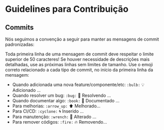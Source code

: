 # Guidelines para Contribuição

## Commits

Nós seguimos a convenção a seguir para manter as mensagens de commit padronizadas:

Toda primeira linha de uma mensagem de commit deve respeitar o limite superior de 50 caracteres!
Se houver necessidade de descrições mais detalhadas, use as próximas linhas sem limites de tamanho.
Use o emoji correto relacionado a cada tipo de commit, no início da primeira linha da mensagem:

* Quando adicionada uma nova feature/componente/etc: `:bulb:` :bulb: Adicionado ...
* Quando resolver um bug: `:bug:` :bug: Resolvendo ...
* Quando documentar algo: `:book:` :book: Documentado ...
* Para melhorias: `:arrow_up:` :arrow_up: Melhorado...
* Para CI/CD: `:cyclone:` :cyclone: Inserido ...
* Para manutenção: `:wrench:` :wrench: Alterado ...
* Para remover códigos: `:fire:` :fire: Removendo...